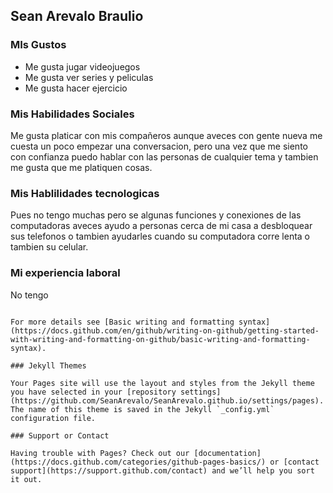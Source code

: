 ##  Sean  Arevalo  Braulio

###  MIs Gustos  
- Me gusta jugar videojuegos
- Me gusta ver series y peliculas
- Me gusta hacer ejercicio  
### Mis Habilidades Sociales 
Me gusta platicar con mis compañeros aunque aveces con gente nueva me cuesta un poco empezar una conversacion, pero una vez que me siento con confianza puedo hablar con las personas de cualquier tema y tambien me gusta que me platiquen cosas. 

### Mis Hablilidades tecnologicas 
Pues no tengo muchas pero se algunas funciones y conexiones de las computadoras aveces ayudo a personas cerca de mi casa a desbloquear sus telefonos o tambien ayudarles cuando su computadora corre lenta o tambien su celular.
### Mi experiencia laboral 
No tengo 





```

For more details see [Basic writing and formatting syntax](https://docs.github.com/en/github/writing-on-github/getting-started-with-writing-and-formatting-on-github/basic-writing-and-formatting-syntax).

### Jekyll Themes

Your Pages site will use the layout and styles from the Jekyll theme you have selected in your [repository settings](https://github.com/SeanArevalo/SeanArevalo.github.io/settings/pages). The name of this theme is saved in the Jekyll `_config.yml` configuration file.

### Support or Contact

Having trouble with Pages? Check out our [documentation](https://docs.github.com/categories/github-pages-basics/) or [contact support](https://support.github.com/contact) and we’ll help you sort it out.
